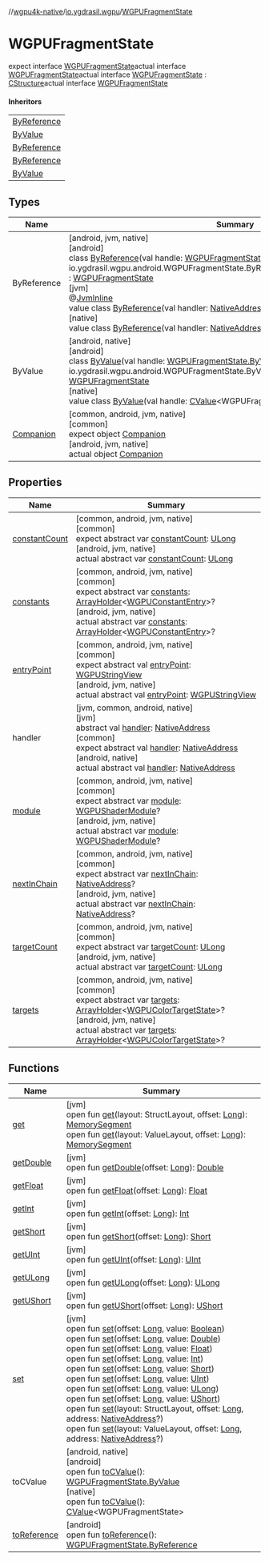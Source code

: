 //[wgpu4k-native](../../../index.md)/[io.ygdrasil.wgpu](../index.md)/[WGPUFragmentState](index.md)

# WGPUFragmentState

expect interface [WGPUFragmentState](index.md)actual interface [WGPUFragmentState](index.md)actual interface [WGPUFragmentState](index.md) : [CStructure](../../ffi/[jvm]-c-structure/index.md)actual interface [WGPUFragmentState](index.md)

#### Inheritors

| |
|---|
| [ByReference]([android]-by-reference/index.md) |
| [ByValue]([android]-by-value/index.md) |
| [ByReference]([jvm]-by-reference/index.md) |
| [ByReference]([native]-by-reference/index.md) |
| [ByValue]([native]-by-value/index.md) |

## Types

| Name | Summary |
|---|---|
| ByReference | [android, jvm, native]<br>[android]<br>class [ByReference]([android]-by-reference/index.md)(val handle: [WGPUFragmentState.ByReference](../../io.ygdrasil.wgpu.android/-w-g-p-u-fragment-state/-by-reference/index.md) = io.ygdrasil.wgpu.android.WGPUFragmentState.ByReference(com.sun.jna.Pointer.NULL)) : [WGPUFragmentState](index.md)<br>[jvm]<br>@[JvmInline](https://kotlinlang.org/api/core/kotlin-stdlib/kotlin.jvm/-jvm-inline/index.html)<br>value class [ByReference]([jvm]-by-reference/index.md)(val handler: [NativeAddress](../../ffi/-native-address/index.md)) : [WGPUFragmentState](index.md)<br>[native]<br>value class [ByReference]([native]-by-reference/index.md)(val handler: [NativeAddress](../../ffi/-native-address/index.md)) : [WGPUFragmentState](index.md) |
| ByValue | [android, native]<br>[android]<br>class [ByValue]([android]-by-value/index.md)(val handle: [WGPUFragmentState.ByValue](../../io.ygdrasil.wgpu.android/-w-g-p-u-fragment-state/-by-value/index.md) = io.ygdrasil.wgpu.android.WGPUFragmentState.ByValue(com.sun.jna.Pointer.NULL)) : [WGPUFragmentState](index.md)<br>[native]<br>value class [ByValue]([native]-by-value/index.md)(val handle: [CValue](https://kotlinlang.org/api/core/kotlin-stdlib/kotlinx.cinterop/-c-value/index.html)&lt;WGPUFragmentState&gt;) : [WGPUFragmentState](index.md) |
| [Companion](-companion/index.md) | [common, android, jvm, native]<br>[common]<br>expect object [Companion](-companion/index.md)<br>[android, jvm, native]<br>actual object [Companion](-companion/index.md) |

## Properties

| Name | Summary |
|---|---|
| [constantCount](constant-count.md) | [common, android, jvm, native]<br>[common]<br>expect abstract var [constantCount](constant-count.md): [ULong](https://kotlinlang.org/api/core/kotlin-stdlib/kotlin/-u-long/index.html)<br>[android, jvm, native]<br>actual abstract var [constantCount](constant-count.md): [ULong](https://kotlinlang.org/api/core/kotlin-stdlib/kotlin/-u-long/index.html) |
| [constants](constants.md) | [common, android, jvm, native]<br>[common]<br>expect abstract var [constants](constants.md): [ArrayHolder](../../ffi/-array-holder/index.md)&lt;[WGPUConstantEntry](../-w-g-p-u-constant-entry/index.md)&gt;?<br>[android, jvm, native]<br>actual abstract var [constants](constants.md): [ArrayHolder](../../ffi/-array-holder/index.md)&lt;[WGPUConstantEntry](../-w-g-p-u-constant-entry/index.md)&gt;? |
| [entryPoint](entry-point.md) | [common, android, jvm, native]<br>[common]<br>expect abstract val [entryPoint](entry-point.md): [WGPUStringView](../-w-g-p-u-string-view/index.md)<br>[android, jvm, native]<br>actual abstract val [entryPoint](entry-point.md): [WGPUStringView](../-w-g-p-u-string-view/index.md) |
| handler | [jvm, common, android, native]<br>[jvm]<br>abstract val [handler](../../ffi/[jvm]-c-structure/handler.md): [NativeAddress](../../ffi/-native-address/index.md)<br>[common]<br>expect abstract val [handler](handler.md): [NativeAddress](../../ffi/-native-address/index.md)<br>[android, native]<br>actual abstract val [handler](handler.md): [NativeAddress](../../ffi/-native-address/index.md) |
| [module](module.md) | [common, android, jvm, native]<br>[common]<br>expect abstract var [module](module.md): [WGPUShaderModule](../-w-g-p-u-shader-module/index.md)?<br>[android, jvm, native]<br>actual abstract var [module](module.md): [WGPUShaderModule](../-w-g-p-u-shader-module/index.md)? |
| [nextInChain](next-in-chain.md) | [common, android, jvm, native]<br>[common]<br>expect abstract var [nextInChain](next-in-chain.md): [NativeAddress](../../ffi/-native-address/index.md)?<br>[android, jvm, native]<br>actual abstract var [nextInChain](next-in-chain.md): [NativeAddress](../../ffi/-native-address/index.md)? |
| [targetCount](target-count.md) | [common, android, jvm, native]<br>[common]<br>expect abstract var [targetCount](target-count.md): [ULong](https://kotlinlang.org/api/core/kotlin-stdlib/kotlin/-u-long/index.html)<br>[android, jvm, native]<br>actual abstract var [targetCount](target-count.md): [ULong](https://kotlinlang.org/api/core/kotlin-stdlib/kotlin/-u-long/index.html) |
| [targets](targets.md) | [common, android, jvm, native]<br>[common]<br>expect abstract var [targets](targets.md): [ArrayHolder](../../ffi/-array-holder/index.md)&lt;[WGPUColorTargetState](../-w-g-p-u-color-target-state/index.md)&gt;?<br>[android, jvm, native]<br>actual abstract var [targets](targets.md): [ArrayHolder](../../ffi/-array-holder/index.md)&lt;[WGPUColorTargetState](../-w-g-p-u-color-target-state/index.md)&gt;? |

## Functions

| Name | Summary |
|---|---|
| [get](../../ffi/[jvm]-c-structure/get.md) | [jvm]<br>open fun [get](../../ffi/[jvm]-c-structure/get.md)(layout: StructLayout, offset: [Long](https://kotlinlang.org/api/core/kotlin-stdlib/kotlin/-long/index.html)): [MemorySegment](../../ffi/-memory-segment/index.md)<br>open fun [get](../../ffi/[jvm]-c-structure/get.md)(layout: ValueLayout, offset: [Long](https://kotlinlang.org/api/core/kotlin-stdlib/kotlin/-long/index.html)): [MemorySegment](../../ffi/-memory-segment/index.md) |
| [getDouble](../../ffi/[jvm]-c-structure/get-double.md) | [jvm]<br>open fun [getDouble](../../ffi/[jvm]-c-structure/get-double.md)(offset: [Long](https://kotlinlang.org/api/core/kotlin-stdlib/kotlin/-long/index.html)): [Double](https://kotlinlang.org/api/core/kotlin-stdlib/kotlin/-double/index.html) |
| [getFloat](../../ffi/[jvm]-c-structure/get-float.md) | [jvm]<br>open fun [getFloat](../../ffi/[jvm]-c-structure/get-float.md)(offset: [Long](https://kotlinlang.org/api/core/kotlin-stdlib/kotlin/-long/index.html)): [Float](https://kotlinlang.org/api/core/kotlin-stdlib/kotlin/-float/index.html) |
| [getInt](../../ffi/[jvm]-c-structure/get-int.md) | [jvm]<br>open fun [getInt](../../ffi/[jvm]-c-structure/get-int.md)(offset: [Long](https://kotlinlang.org/api/core/kotlin-stdlib/kotlin/-long/index.html)): [Int](https://kotlinlang.org/api/core/kotlin-stdlib/kotlin/-int/index.html) |
| [getShort](../../ffi/[jvm]-c-structure/get-short.md) | [jvm]<br>open fun [getShort](../../ffi/[jvm]-c-structure/get-short.md)(offset: [Long](https://kotlinlang.org/api/core/kotlin-stdlib/kotlin/-long/index.html)): [Short](https://kotlinlang.org/api/core/kotlin-stdlib/kotlin/-short/index.html) |
| [getUInt](../../ffi/[jvm]-c-structure/get-u-int.md) | [jvm]<br>open fun [getUInt](../../ffi/[jvm]-c-structure/get-u-int.md)(offset: [Long](https://kotlinlang.org/api/core/kotlin-stdlib/kotlin/-long/index.html)): [UInt](https://kotlinlang.org/api/core/kotlin-stdlib/kotlin/-u-int/index.html) |
| [getULong](../../ffi/[jvm]-c-structure/get-u-long.md) | [jvm]<br>open fun [getULong](../../ffi/[jvm]-c-structure/get-u-long.md)(offset: [Long](https://kotlinlang.org/api/core/kotlin-stdlib/kotlin/-long/index.html)): [ULong](https://kotlinlang.org/api/core/kotlin-stdlib/kotlin/-u-long/index.html) |
| [getUShort](../../ffi/[jvm]-c-structure/get-u-short.md) | [jvm]<br>open fun [getUShort](../../ffi/[jvm]-c-structure/get-u-short.md)(offset: [Long](https://kotlinlang.org/api/core/kotlin-stdlib/kotlin/-long/index.html)): [UShort](https://kotlinlang.org/api/core/kotlin-stdlib/kotlin/-u-short/index.html) |
| [set](../../ffi/[jvm]-c-structure/set.md) | [jvm]<br>open fun [set](../../ffi/[jvm]-c-structure/set.md)(offset: [Long](https://kotlinlang.org/api/core/kotlin-stdlib/kotlin/-long/index.html), value: [Boolean](https://kotlinlang.org/api/core/kotlin-stdlib/kotlin/-boolean/index.html))<br>open fun [set](../../ffi/[jvm]-c-structure/set.md)(offset: [Long](https://kotlinlang.org/api/core/kotlin-stdlib/kotlin/-long/index.html), value: [Double](https://kotlinlang.org/api/core/kotlin-stdlib/kotlin/-double/index.html))<br>open fun [set](../../ffi/[jvm]-c-structure/set.md)(offset: [Long](https://kotlinlang.org/api/core/kotlin-stdlib/kotlin/-long/index.html), value: [Float](https://kotlinlang.org/api/core/kotlin-stdlib/kotlin/-float/index.html))<br>open fun [set](../../ffi/[jvm]-c-structure/set.md)(offset: [Long](https://kotlinlang.org/api/core/kotlin-stdlib/kotlin/-long/index.html), value: [Int](https://kotlinlang.org/api/core/kotlin-stdlib/kotlin/-int/index.html))<br>open fun [set](../../ffi/[jvm]-c-structure/set.md)(offset: [Long](https://kotlinlang.org/api/core/kotlin-stdlib/kotlin/-long/index.html), value: [Short](https://kotlinlang.org/api/core/kotlin-stdlib/kotlin/-short/index.html))<br>open fun [set](../../ffi/[jvm]-c-structure/set.md)(offset: [Long](https://kotlinlang.org/api/core/kotlin-stdlib/kotlin/-long/index.html), value: [UInt](https://kotlinlang.org/api/core/kotlin-stdlib/kotlin/-u-int/index.html))<br>open fun [set](../../ffi/[jvm]-c-structure/set.md)(offset: [Long](https://kotlinlang.org/api/core/kotlin-stdlib/kotlin/-long/index.html), value: [ULong](https://kotlinlang.org/api/core/kotlin-stdlib/kotlin/-u-long/index.html))<br>open fun [set](../../ffi/[jvm]-c-structure/set.md)(offset: [Long](https://kotlinlang.org/api/core/kotlin-stdlib/kotlin/-long/index.html), value: [UShort](https://kotlinlang.org/api/core/kotlin-stdlib/kotlin/-u-short/index.html))<br>open fun [set](../../ffi/[jvm]-c-structure/set.md)(layout: StructLayout, offset: [Long](https://kotlinlang.org/api/core/kotlin-stdlib/kotlin/-long/index.html), address: [NativeAddress](../../ffi/-native-address/index.md)?)<br>open fun [set](../../ffi/[jvm]-c-structure/set.md)(layout: ValueLayout, offset: [Long](https://kotlinlang.org/api/core/kotlin-stdlib/kotlin/-long/index.html), address: [NativeAddress](../../ffi/-native-address/index.md)?) |
| toCValue | [android, native]<br>[android]<br>open fun [toCValue]([android]to-c-value.md)(): [WGPUFragmentState.ByValue](../../io.ygdrasil.wgpu.android/-w-g-p-u-fragment-state/-by-value/index.md)<br>[native]<br>open fun [toCValue]([native]to-c-value.md)(): [CValue](https://kotlinlang.org/api/core/kotlin-stdlib/kotlinx.cinterop/-c-value/index.html)&lt;WGPUFragmentState&gt; |
| [toReference](to-reference.md) | [android]<br>open fun [toReference](to-reference.md)(): [WGPUFragmentState.ByReference](../../io.ygdrasil.wgpu.android/-w-g-p-u-fragment-state/-by-reference/index.md) |